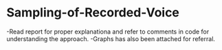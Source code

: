 # Sampling-of-Recorded-Voice

-Read report for proper explanationa and refer to comments in code for understanding the approach.
-Graphs has also been attached for referral.
